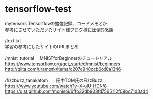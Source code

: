 # tensorflow-test
mytensors
Tensorflowの勉強記録、コードメモとか<br>
参考にさせていただいたサイト様ブログ様に圧倒的感謝<br>
<br>
/text.txt<br>
学習の参考にしたサイトのURLまとめ<br>
<br>
/mnist_tutorial　 MNISTforBeginnerのチュートリアル<br>
https://www.tensorflow.org/get_started/mnist/beginners<br>
http://qiita.com/uramonk/items/c207c948ccb6cd0a1346<br>
<br>
/fizzbuzz_tanakatom　　田中TOM氏のFizzBuzz
https://www.youtube.com/watch?v=X-ulU-HCNf8<br>
https://gist.github.com/monisoi/6ffb32db908fd7565112f09bc71d3ad4<br>
<br>
